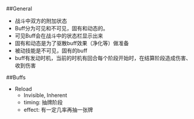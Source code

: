 ##General
- 战斗中双方的附加状态
- Buff分为可见和不可见，固有和动态的。
- 可见Buff会在战斗中的状态栏显示出来
- 固有和动态是为了驱散buff效果（净化等）做准备
- 被动技能是不可见，固有的buff
- buff有发动时机，当前的时机有回合每个阶段开始时，在结算阶段造成伤害、收到伤害

##Buffs
- Reload
	- Invisible, Inherent
	- timing: 抽牌阶段
	- effect: 有一定几率再抽一张牌